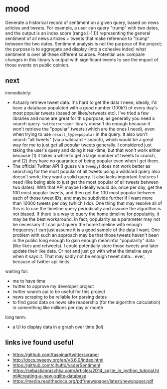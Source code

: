 # mood
Generate a historical record of sentiment on a given query, based on news articles and tweets. For example, a user can query "trump" with two dates, and the output is an index score (range [-1,1]) representing the general sentiment of all news articles + tweets that make reference to "trump" between the two dates. Sentiment analysis is not the purpose of the project; the purpose is to aggregate and display (into a cohesive index) what sentiment is over all these different sources. Potential use: compare changes in this library's output with significant events to see the impact of those events on public opinion.

## next
immediately:
- Actually retrieve tweet data. It's hard to get the data I need; ideally, I'd have a database populated with a good number (100k?) of every day's most popular tweets (based on likes/retweets etc). I've tried a few libraries and none are great for this purpose, as generally you need a search query. `twitterscraper` library doesn't do enough because it won't retrieve the "popular" tweets (which are the ones I need), even when trying to use `result_type=popular` in the query. It also won't search "all tweets" (via a wildcard `*` search), which would be a great way for me to just get all popular tweets generally. I considered just taking the user's query and doing it real-time, but that won't work either because (1) it takes a while to get a large number of tweets to crunch, and (2) they have no guarantee of being popular even when I get them. 
- The official Twitter API (I guess via `tweepy`) does not work better as searching for the most popular of all tweets using a wildcard query also doesn't work; they want a solid query. It also lacks important features I need (like being able to just get the most popular of all tweets between two dates). With that API maybe I ideally would do: once per day, get the 100 most popular tweets, and then get the 100 most popular between each of those tweet IDs, and maybe subdivide further if I want more than 10000 tweets per day (which I do). One thing that may resolve all of this is to use the timeline query periodically and assume the algorithm is not biased. If there is a way to query the home timeline for popularity, it may be the best workaround. In fact, popularity as a parameter may not be necessary if I can just query the home timeline with enough frequency; I can just assume it is a good sample of the data I want. One problem with such an approach may be that those tweets haven't been in the public long enough to gain enough meaninful "popularity" data (like likes and retweets). I could potentially store those tweets and later update their like data. Or not and just go with what the timeline says when it says it. That may sadly not be enough tweet data... ever, because of twitter api limits.

waiting for:
- me to have time
- twitter to approve my developer project
- twitter search api to be useful for this project
- news scraping to be reliable for parsing dates
- to find good data on news site readership (for the algorithm calculation) in somenthing like millions per day or month

long term:
- a UI to display data in a graph over time (lol)

## links ive found useful
- https://github.com/taspinar/twitterscraper
- http://docs.tweepy.org/en/v3.6.0/index.html
- https://github.com/cjhutto/vaderSentiment
- https://sebastianraschka.com/Articles/2014_sqlite_in_python_tutorial.html#creating-a-new-sqlite-database
- https://media.readthedocs.org/pdf/newspaper/latest/newspaper.pdf
